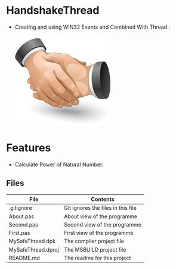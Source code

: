 # HandshakeThread
- Creating and using WIN32 Events and Combined With Thread .                   
![](HandShakeThread.png) 



# Features  
- Calculate Power of Natural Number.






## Files

| File | Contents | 
| --- | --- |
| .gitignore | Git ignores the files in this file |
| About.pas | About view of the programme |
| Second.pas | Second view of the programme |
| First.pas | First view of the programme |
| MySafeThread.dpk | The compiler project file |
| MySafeThread.dproj | The MSBUILD project file |
| README.md | The readme for this project |
